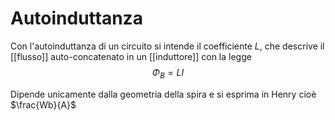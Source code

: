 # Autoinduttanza
Con l'autoinduttanza di un circuito si intende il coefficiente $L$, che descrive il [[flusso]] auto-concatenato in un [[induttore]] con la legge
$$\Phi_B = LI$$

Dipende unicamente dalla geometria della spira e si esprima in Henry cioè $\frac{Wb}{A}$